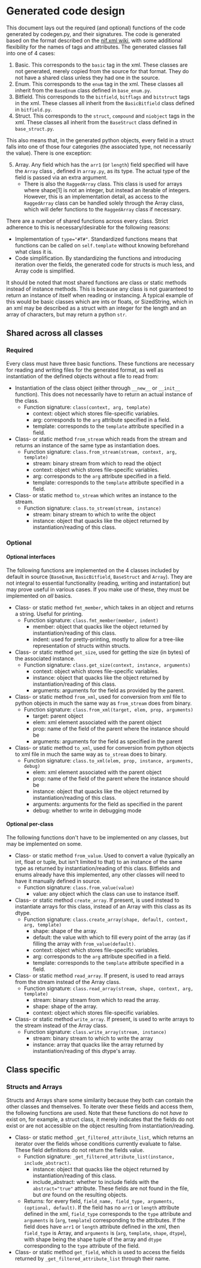# Generated code design

This document lays out the required (and optional) functions of the code generated by codegen.py, and their signatures. The code is generated based on the format described on the [nif.xml wiki](https://github.com/niftools/nifxml/wiki), with some additional flexibility for the names of tags and attributes. The generated classes fall into one of 4 cases:
1. Basic. This corresponds to the `basic` tag in the xml. These classes are not generated, merely copied from the source for that format. They do not have a shared class unless they had one in the source.
2. Enum. This corresponds to the `enum` tag in the xml. These classes all inherit from the `BaseEnum` class defined in `base_enum.py`.
3. Bitfield. This corresponds to the `bitfield`, `bitflags` and `bitstruct` tags in the xml. These classes all inherit from the `BasicBitfield` class defined in `bitfield.py`.
4. Struct. This corresponds to the `struct`, `compound` and `niobject` tags in the xml. These classes all inherit from the `BaseStruct` class defined in `base_struct.py`.

This also means that, in the generated python objects, every field in a struct falls into one of those four categories (the associated type, not necessarily the value). There is one exception:

5. Array. Any field which has the `arr1` (or `length`) field specified will have the `Array` class , defined in `array.py`, as its type. The actual type of the field is passed via an extra argument.
   - There is also the `RaggedArray` class. This class is used for arrays where shape[1] is not an integer, but instead an iterable of integers. However, this is an implementation detail, as access to the `RaggedArray` class can be handled solely through the Array class, which will defer functions to the `RaggedArray` class if necessary.

There are a number of shared functions across every class. Strict adherence to this is necessary/desirable for the following reasons:
- Implementation of `type="#T#"`. Standardized functions means that functions can be called on `self.template` without knowing beforehand what class it is.
- Code simplification. By standardizing the functions and introducing iteration over the fields, the generated code for structs is much less, and Array code is simplified.

It should be noted that most shared functions are class or static methods instead of instance methods. This is because any class is not guaranteed to return an instance of itself when reading or instancing. A typical example of this would be basic classes which are ints or floats, or SizedString, which in an xml may be described as a struct with an integer for the length and an array of characters, but may return a python `str`.

## Shared across all classes

### Required
Every class must have three basic functions. These functions are necessary for reading and writing files for the generated format, as well as instantiation of the defined objects without a file to read from:
* Instantiation of the class object (either through `__new__` or `__init__` function). This does not necessarily have to return an actual instance of the class.
  - Function signature: `class(context, arg, template)`
    - context: object which stores file-specific variables.
    - arg: corresponds to the `arg` attribute specified in a field.
    - template: corresponds to the `template` attribute specified in a field.
* Class- or static method `from_stream` which reads from the stream and returns an instance of the same type as instantiation does.
  - Function signature: `class.from_stream(stream, context, arg, template)`
    - stream: binary stream from which to read the object
    - context: object which stores file-specific variables.
    - arg: corresponds to the `arg` attribute specified in a field.
    - template: corresponds to the `template` attribute specified in a field.
* Class- or static method `to_stream` which writes an instance to the stream. 
  - Function signature: `class.to_stream(stream, instance)`
    - stream: binary stream to which to write the object
    - instance: object that quacks like the object returned by instantiation/reading of this class.

### Optional

#### Optional interfaces
The following functions are implemented on the 4 classes included by default in source (`BaseEnum`, `BasicBitfield`, `BaseStruct` and `Array`). They are not integral to essential functionality (reading, writing and instantation) but may prove useful in various cases. If you make use of these, they must be implemented on _all_ basics.
- Class- or static method `fmt_member`, which takes in an object and returns a string. Useful for printing.
  - Function signature: `class.fmt_member(member, indent)`
    - member: object that quacks like the object returned by instantiation/reading of this class.
    - indent: used for pretty-printing, mostly to allow for a tree-like representation of structs within structs.
- Class- or static method `get_size`, used for getting the size (in bytes) of the associated instance.
  - Function signature: `class.get_size(context, instance, arguments)`
    - context: object which stores file-specific variables.
    - instance: object that quacks like the object returned by instantiation/reading of this class.
    - arguments: arguments for the field as provided by the parent.
- Class- or static method `from_xml`, used for conversion from xml file to python objects in much the same way as `from_stream` does from binary.
  - Function signature: `class.from_xml(target, elem, prop, arguments)`
    - target: parent object
    - elem: xml element associated with the parent object
    - prop: name of the field of the parent where the instance should be
    - arguments: arguments for the field as specified in the parent
- Class- or static method `to_xml`, used for conversion from python objects to xml file in much the same way as `to_stream` does to binary.
  - Function signature: `class.to_xml(elem, prop, instance, arguments, debug)`
    - elem: xml element associated with the parent object
    - prop: name of the field of the parent where the instance should be
    - instance: object that quacks like the object returned by instantiation/reading of this class.
    - arguments: arguments for the field as specified in the parent
    - debug: whether to write in debugging mode

#### Optional per-class
 The following functions don't have to be implemented on any classes, but may be implemented on some.
 - Class- or static method `from_value`. Used to convert a value (typically an int, float or tuple, but isn't limited to that) to an instance of the same type as returned by instantiation/reading of this class. Bitfields and enums already have this implemented, any other classes will need to have it manually defined in source.
   - Function signature: `class.from_value(value)`
     - value: any object which the class can use to instance itself.
- Class- or static method `create_array`. If present, is used instead to instantiate arrays for this class, instead of an Array with this class as its dtype.
  - Function signature: `class.create_array(shape, default, context, arg, template)`
    - shape: shape of the array.
    - default: the value with which to fill every point of the array (as if filling the array with `from_value(default)`.
    - context: object which stores file-specific variables.
    - arg: corresponds to the `arg` attribute specified in a field.
    - template: corresponds to the `template` attribute specified in a field.
- Class- or static method `read_array`. If present, is used to read arrays from the stream instead of the Array class.
  - Function signature: `class.read_array(stream, shape, context, arg, template)`
    - stream: binary stream from which to read the array.
    - shape: shape of the array.
    - context: object which stores file-specific variables.
- Class- or static method `write_array`. If present, is used to write arrays to the stream instead of the Array class.
  - Function signature: `class.write_array(stream, instance)`
    - stream: binary stream to which to write the array
    - instance: array that quacks like the array returned by instantiation/reading of this dtype's array.

## Class specific

### Structs and Arrays
Structs and Arrays share some similarity because they both can contain the other classes and themselves. To iterate over these fields and access them, the following functions are used. Note that these functions do not _have to_ exist on, for example, a struct class, it merely indicates that the fields do not exist or are not accessible on the object resulting from instantiation/reading.
- Class- or static method `_get_filtered_attribute_list`, which returns an iterator over the fields whose conditions currently evaluate to false. These field definitions do not return the fields value.
  - Function signature: `_get_filtered_attribute_list(instance, include_abstract)`.
    - instance: object that quacks like the object returned by instantiation/reading of this class.
    - include_abstract: whether to include fields with the `abstract="true"` attribute. These fields are not found in the file, but _are_ found on the resulting objects.
  - Returns: for every field, `field_name, field_type, arguments, (optional, default)`. If the field has no `arr1` or `length` attribute defined in the xml, `field_type` corresponds to the `type` attribute and `arguments` is (`arg`, `template`) corresponding to the attributes. If the field does have `arr1` or `length` attribute defined in the xml, then `field_type` is Array, and `arguments` is (`arg`, `template`, `shape`, `dtype`), with shape being the shape tuple of the array and `dtype` corresponding to the `type` attribute of the field.
- Class- or static method `get_field`, which is used to access the fields returned by `_get_filtered_attribute_list` through their name.